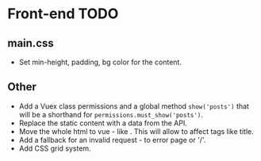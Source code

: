 # Front-end TODO

## main.css

* Set min-height, padding, bg color for the content.

## Other

* Add a Vuex class permissions and a global method `show('posts')` that will be a shorthand for `permissions.must_show('posts')`.
* Replace the static content with a data from the API.
* Move the whole html to vue - like <head>. This will allow to affect tags like title.
* Add a fallback for an invalid request - to error page or '/'.
* Add CSS grid system.